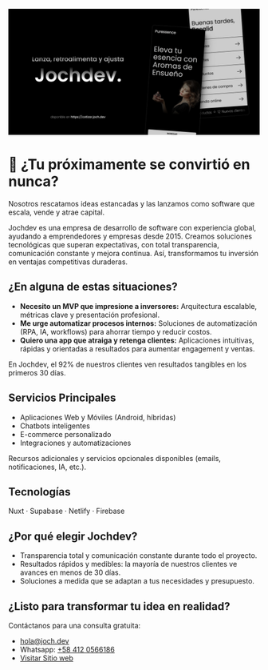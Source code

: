 ![Jochdev - Fullstack developer](https://raw.githubusercontent.com/jochdev/jochdev/master/assets/repo-social-preview-jochdev.png)

# 🚀 ¿Tu próximamente se convirtió en nunca?

Nosotros rescatamos ideas estancadas y las lanzamos como software que escala, vende y atrae capital.

Jochdev es una empresa de desarrollo de software con experiencia global, ayudando a emprendedores y empresas desde 2015. Creamos soluciones tecnológicas que superan expectativas, con total transparencia, comunicación constante y mejora continua. Así, transformamos tu inversión en ventajas competitivas duraderas.

## ¿En alguna de estas situaciones?
- **Necesito un MVP que impresione a inversores:** Arquitectura escalable, métricas clave y presentación profesional.
- **Me urge automatizar procesos internos:** Soluciones de automatización (RPA, IA, workflows) para ahorrar tiempo y reducir costos.
- **Quiero una app que atraiga y retenga clientes:** Aplicaciones intuitivas, rápidas y orientadas a resultados para aumentar engagement y ventas.

En Jochdev, el 92% de nuestros clientes ven resultados tangibles en los primeros 30 días.

## Servicios Principales
- Aplicaciones Web y Móviles (Android, híbridas)
- Chatbots inteligentes
- E-commerce personalizado
- Integraciones y automatizaciones

Recursos adicionales y servicios opcionales disponibles (emails, notificaciones, IA, etc.).

## Tecnologías
Nuxt · Supabase · Netlify · Firebase 

## ¿Por qué elegir Jochdev?
- Transparencia total y comunicación constante durante todo el proyecto.
- Resultados rápidos y medibles: la mayoría de nuestros clientes ve avances en menos de 30 días.
- Soluciones a medida que se adaptan a tus necesidades y presupuesto.

## ¿Listo para transformar tu idea en realidad?
Contáctanos para una consulta gratuita:
- hola@joch.dev
- Whatsapp: [+58 412 0566186](https://api.whatsapp.com/message/M2D6DXG6VOW6A1)
- [Visitar Sitio web](https://joch.dev)

 